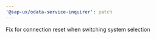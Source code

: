 ```yaml
---
'@sap-ux/odata-service-inquirer': patch
---
```


Fix for connection reset when switching system selection
